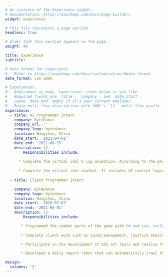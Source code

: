 ```yaml
---
# An instance of the Experience widget.
# Documentation: https://wowchemy.com/docs/page-builder/
widget: experience

# This file represents a page section.
headless: true

# Order that this section appears on the page.
weight: 40

title: Experience
subtitle:

# Date format for experience
#   Refer to https://wowchemy.com/docs/customization/#date-format
date_format: Jan 2006

# Experiences.
#   Add/remove as many `experience` items below as you like.
#   Required fields are `title`, `company`, and `date_start`.
#   Leave `date_end` empty if it's your current employer.
#   Begin multi-line descriptions with YAML's `|2-` multi-line prefix.
experience:
  - title: AI Programmer Intern
    company: ByteDance
    company_url: ''
    company_logo: bytedance
    location: Hangzhou, China
    date_start: '2021-04-01'
    date_end: '2021-06-25'
    description: |2-
        Responsibilities include:
        
      * Complete the virtual idol's lip animation. According to the phoneme input mapping to Blend Shape animation parameters, adjust the animation state machine. It offers about a 30% performance improvement over traditional bone animation and a 50% reduction in memory overhead.
      
      * Complete the virtual idol chatbot. It includes UI control logic script, network request module, client animation and other module coding. This tool can be used for offline animation testing of virtual idols.
        
  - title: Client Programmer Intern

    company: ByteDance
    company_logo: bytedance
    location: Hangzhou, China
    date_start: '2020-07-07'
    date_end: '2021-04-01'
    description: |2-
        Responsibilities include:

       * Programmed the combat parts of the game with C# and Lua, including scene loading, special effects, sound effects, logical calculation and other client-side methods; completed the transformation of the combat scene from 2D to 3D
  
       * Complete client work such as sound management, joystick mobile characters, game packaging, UI prefab construction and logic code writing

       * Participate in the development of DCC art tools and realize the automatic execution of some art works. For example, automatically generate Materials based on texture files, automatically generate .prefab files based on .fbx files, one-click preview of animation .fbx files, model replacement, and so on. This greatly improves the efficiency of art resource iteration

       * Developed a daily report robot that can automatically crawl the daily report content every day, aggregate it into a cloud document, and share it in a group chat @ those colleagues who have not completed the daily report

design:
  columns: '2'
---
```

